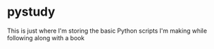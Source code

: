 # pystudy

This is just where I'm storing the basic Python scripts I'm making while 
following along with a book
